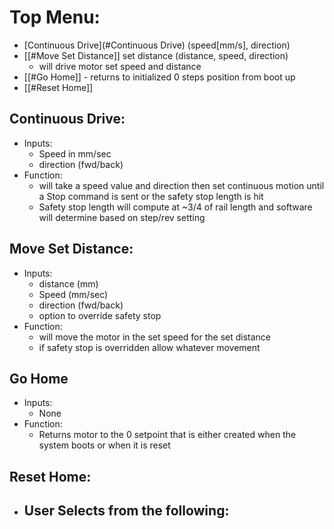 # Top Menu:
- [Continuous Drive](#Continuous Drive) (speed[mm/s], direction)
- [[#Move Set Distance]] set distance (distance, speed, direction)
	- will drive motor set speed and distance
- [[#Go Home]] - returns to initialized 0 steps position from boot up
- [[#Reset Home]]
## Continuous Drive:
- Inputs:
	- Speed in mm/sec
	- direction (fwd/back)
- Function:
	- will take a speed value and direction then set continuous motion until a Stop command is sent or the safety stop length is hit
	- Safety stop length will compute at ~3/4 of rail length and software will determine based on step/rev setting

## Move Set Distance:
 - Inputs:
	 - distance (mm)
	- Speed (mm/sec)
	- direction (fwd/back)
	- option to override safety stop
- Function:
	- will move the motor in the set speed for the set distance 
	- if safety stop is overridden allow whatever movement
## Go Home
- Inputs:
	- None
- Function:
	- Returns motor to the 0 setpoint that is either created when the system boots or when it is reset
## Reset Home:
- User Selects from the following:
	- 
